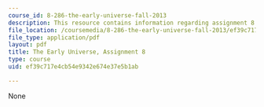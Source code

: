 ```yaml
---
course_id: 8-286-the-early-universe-fall-2013
description: This resource contains information regarding assignment 8.
file_location: /coursemedia/8-286-the-early-universe-fall-2013/ef39c717e4cb54e9342e674e37e5b1ab_MIT8_286F13_PSet8_supp.pdf
file_type: application/pdf
layout: pdf
title: The Early Universe, Assignment 8
type: course
uid: ef39c717e4cb54e9342e674e37e5b1ab

---
```

None